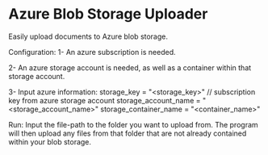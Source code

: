 # Azure Blob Storage Uploader
Easily upload documents to Azure blob storage.

Configuration:
1- An azure subscription is needed.

2- An azure storage account is needed, as well as a container within that storage account. 

3- Input azure information:
    storage_key = "<storage_key>" // subscription key from azure storage account
    storage_account_name = "<storage_account_name>"
    storage_container_name = "<container_name>"

Run:
    Input the file-path to the folder you want to upload from. The program will then upload any files from that folder
    that are not already contained within your blob storage. 
  
  
  
  
